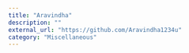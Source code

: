 ```yaml
---
title: "Aravindha"
description: ""
external_url: "https://github.com/Aravindha1234u"
category: "Miscellaneous"
---
```


